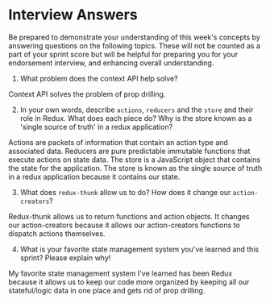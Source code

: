 # Interview Answers
Be prepared to demonstrate your understanding of this week's concepts by answering questions on the following topics. These will not be counted as a part of your sprint score but will be helpful for preparing you for your endorsement interview, and enhancing overall understanding.

1. What problem does the context API help solve?

Context API solves the problem of prop drilling.

2. In your own words, describe `actions`, `reducers` and the `store` and their role in Redux. What does each piece do? Why is the store known as a 'single source of truth' in a redux application?

Actions are packets of information that contain an action type and associated data. Reducers are pure predictable immutable functions that execute actions on state data. The store is a JavaScript object that contains the state for the application. The store is known as the single source of truth in a redux application because it contains our state.

3. What does `redux-thunk` allow us to do? How does it change our `action-creators`?

Redux-thunk allows us to return functions and action objects. It changes our action-creators because it allows our action-creators functions to dispatch actions themselves.

4. What is your favorite state management system you've learned and this sprint? Please explain why!

My favorite state management system I've learned has been Redux because it allows us to keep our code more organized by keeping all our stateful/logic data in one place and gets rid of prop drilling.